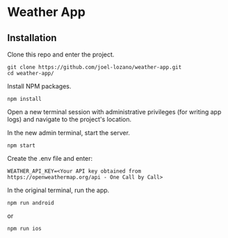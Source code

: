 # Weather App

## Installation
Clone this repo and enter the project.

    git clone https://github.com/joel-lozano/weather-app.git
    cd weather-app/
    
Install NPM packages.

    npm install
    
Open a new terminal session with administrative privileges (for writing app logs) and navigate to the project's location.

In the new admin terminal, start the server.

    npm start

Create the .env file and enter:

    WEATHER_API_KEY=<Your API key obtained from https://openweathermap.org/api - One Call by Call>
    
In the original terminal, run the app.

    npm run android
    
or

    npm run ios
